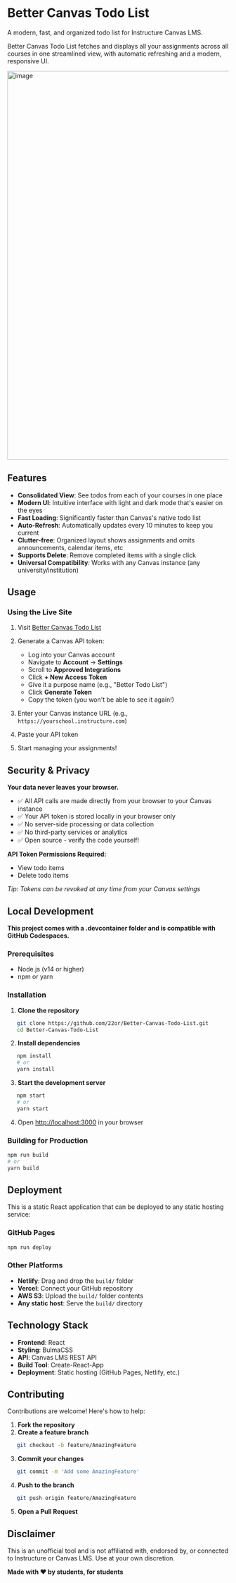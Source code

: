 # Better Canvas Todo List

A modern, fast, and organized todo list for Instructure Canvas LMS.

Better Canvas Todo List fetches and displays all your assignments across all courses in one streamlined view, with automatic refreshing and a modern, responsive UI.

<img width="1447" height="883" alt="image" src="https://github.com/user-attachments/assets/31b686a0-0a79-4327-95b2-4c55910d705e" />


## Features

- **Consolidated View**: See todos from each of your courses in one place
- **Modern UI**: Intuitive interface with light and dark mode that's easier on the eyes
- **Fast Loading**: Significantly faster than Canvas's native todo list
- **Auto-Refresh**: Automatically updates every 10 minutes to keep you current
- **Clutter-free**: Organized layout shows assignments and omits announcements, calendar items, etc
- **Supports Delete**: Remove completed items with a single click
- **Universal Compatibility**: Works with any Canvas instance (any university/institution)

## Usage

### Using the Live Site

1. Visit [Better Canvas Todo List](https://22or.github.io/Better-Canvas-Todo-List)

2. Generate a Canvas API token:
   - Log into your Canvas account
   - Navigate to **Account** → **Settings**
   - Scroll to **Approved Integrations**
   - Click **+ New Access Token**
   - Give it a purpose name (e.g., "Better Todo List")
   - Click **Generate Token**
   - Copy the token (you won't be able to see it again!)

3. Enter your Canvas instance URL (e.g., `https://yourschool.instructure.com`)

4. Paste your API token

5. Start managing your assignments!

## Security & Privacy

**Your data never leaves your browser.**

- ✅ All API calls are made directly from your browser to your Canvas instance
- ✅ Your API token is stored locally in your browser only
- ✅ No server-side processing or data collection
- ✅ No third-party services or analytics
- ✅ Open source - verify the code yourself!

**API Token Permissions Required:**
- View todo items
- Delete todo items

*Tip: Tokens can be revoked at any time from your Canvas settings*

## Local Development

**This project comes with a .devcontainer folder and is compatible with GitHub Codespaces.**

### Prerequisites

- Node.js (v14 or higher)
- npm or yarn

### Installation

1. **Clone the repository**
```bash
   git clone https://github.com/22or/Better-Canvas-Todo-List.git
   cd Better-Canvas-Todo-List
```

2. **Install dependencies**
```bash
   npm install
   # or
   yarn install
```

3. **Start the development server**
```bash
   npm start
   # or
   yarn start
```

4. Open [http://localhost:3000](http://localhost:3000) in your browser

### Building for Production
```bash
npm run build
# or
yarn build
```

## Deployment

This is a static React application that can be deployed to any static hosting service:

### GitHub Pages
```bash
npm run deploy
```

### Other Platforms
- **Netlify**: Drag and drop the `build/` folder
- **Vercel**: Connect your GitHub repository
- **AWS S3**: Upload the `build/` folder contents
- **Any static host**: Serve the `build/` directory

## Technology Stack

- **Frontend**: React
- **Styling**: BulmaCSS
- **API**: Canvas LMS REST API
- **Build Tool**: Create-React-App
- **Deployment**: Static hosting (GitHub Pages, Netlify, etc.)

## Contributing

Contributions are welcome! Here's how to help:

1. **Fork the repository**
2. **Create a feature branch**
```bash
   git checkout -b feature/AmazingFeature
```
3. **Commit your changes**
```bash
   git commit -m 'Add some AmazingFeature'
```
4. **Push to the branch**
```bash
   git push origin feature/AmazingFeature
```
5. **Open a Pull Request**

## Disclaimer

This is an unofficial tool and is not affiliated with, endorsed by, or connected to Instructure or Canvas LMS. Use at your own discretion.

**Made with ❤️ by students, for students**
